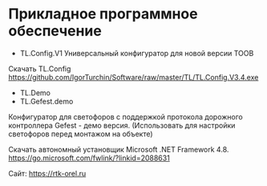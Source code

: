 # Прикладное программное обеспечение
* TL.Config.V1 Универсальный конфигуратор для новой версии ТООВ

Скачать TL.Config https://github.com/IgorTurchin/Software/raw/master/TL/TL.Config.V3.4.exe

* TL.Demo
* TL.Gefest.demo 

Конфигуратор для светофоров с поддержкой протокола дорожного контроллера Gefest - демо версия. (Использовать для настройки светофоров перед монтажом на объекте)

Скачать автономный установщик Microsoft .NET Framework 4.8. https://go.microsoft.com/fwlink/?linkid=2088631

Сайт: https://rtk-orel.ru
